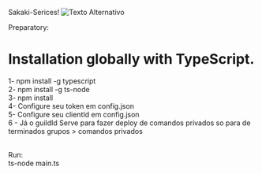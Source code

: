 Sakaki-Serices!
<img src="https://i.ibb.co/qs37qDm/undefined-image.png" alt="Texto Alternativo">

Preparatory: <br>

# Installation globally with TypeScript.
1- npm install -g typescript <br>
2- npm install -g ts-node <br>
3- npm install <br>
4- Configure seu token em config.json <br>
5- Configure seu clientId em config.json <br>
6 - Já o guildId Serve para fazer deploy de comandos privados so para de terminados grupos > comandos privados <br>
<br>

Run:<br>
ts-node main.ts <br>
